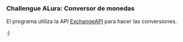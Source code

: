 ### Challengue ALura: Conversor de monedas

El programa utiliza la API [ExchangeAPI](http://https://www.exchangerate-api.com/docs/overview "ExchangeAPI") para hacer las conversiones. 

:)